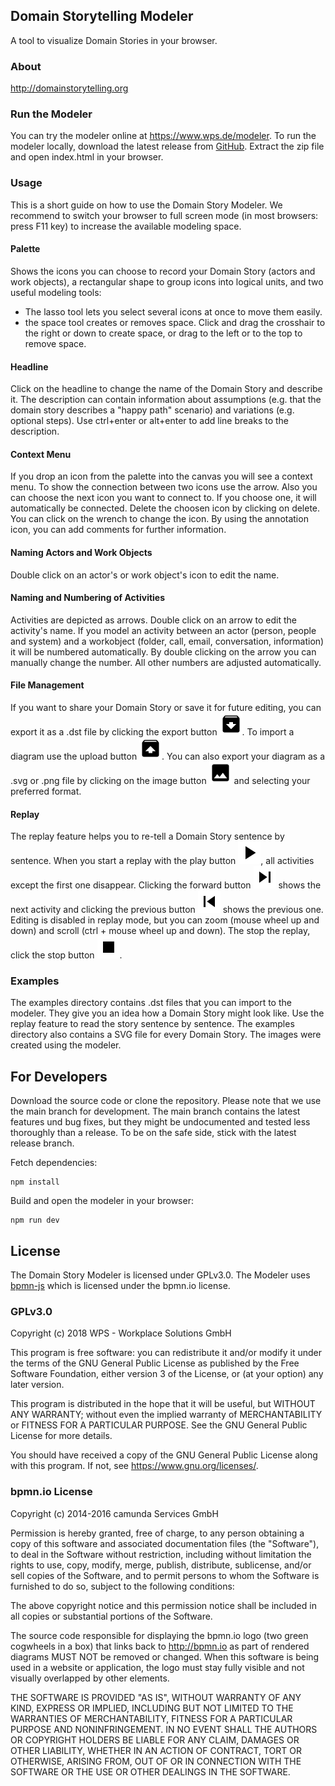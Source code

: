 ## Domain Storytelling Modeler
A tool to visualize Domain Stories in your browser.

### About 
http://domainstorytelling.org

### Run the Modeler
You can try the modeler online at https://www.wps.de/modeler.
To run the modeler locally, download the latest release from [GitHub](https://github.com/WPS/domain-story-modeler/releases).
Extract the zip file and open index.html in your browser.

### Usage
This is a short guide on how to use the Domain Story Modeler.
We recommend to switch your browser to full screen mode (in most browsers: press F11 key) to increase the available modeling space.

#### Palette
Shows the icons you can choose to record your Domain Story (actors and work objects), a rectangular shape to group icons into logical units, and two useful modeling tools:
- The lasso tool lets you select several icons at once to move them easily.
- the space tool creates or removes space. Click and drag the crosshair to the right or down to create space, or drag to the left or to the top to remove space.

#### Headline
Click on the headline to change the name of the Domain Story and describe it. The description can contain information about assumptions (e.g. that the domain story describes a "happy path" scenario) and variations (e.g. optional steps).
Use ctrl+enter or alt+enter to add line breaks to the description.

#### Context Menu
If you drop an icon from the palette into the canvas you will see a context menu. To show the connection between two icons use the arrow. Also you can choose the next icon you want to connect to. If you choose one, it will automatically be connected. Delete the choosen icon by clicking on delete. You can click on the wrench to change the icon. By using the annotation icon, you can add comments for further information.

#### Naming Actors and Work Objects
Double click on an actor's or work object's icon to edit the name.

#### Naming and Numbering of Activities
Activities are depicted as arrows. Double click on an arrow to edit the activity's name. If you model an activity between an actor (person, people and system) and a workobject (folder, call, email, conversation, information) it will be numbered automatically. By double clicking on the arrow you can manually change the number. All other numbers are adjusted automatically.

#### File Management
If you want to share your Domain Story or save it for future editing, you can export it as a .dst file by clicking the export button ![Export Button](/images/archive.png). 
To import a diagram use the upload button ![Upload Button](/images/unarchive.png).
You can also export your diagram as a .svg or .png file by clicking on the image button ![SVG Button](/images/image.png) and selecting your preferred format.

#### Replay
The replay feature helps you to re-tell a Domain Story sentence by sentence. When you start a replay with the play button ![Play Button](/images/play.png), all activities except the first one disappear. Clicking the forward button ![Forward Button](/images/forward.png) shows the next activity and clicking the previous button ![Previous Button](/images/previous.png) shows the previous one. Editing is disabled in replay mode, but you can zoom (mouse wheel up and down) and scroll (ctrl + mouse wheel up and down). The stop the replay, click the stop button ![Stop Button](/images/stop.png). 

### Examples
The examples directory contains .dst files that you can import to the modeler. They give you an idea how a Domain Story might look like. Use the replay feature to read the story sentence by sentence.
The examples directory also contains a SVG file for every Domain Story. The images were created using the modeler.

## For Developers
Download the source code or clone the repository.
Please note that we use the main branch for development. The main branch contains the latest features und bug fixes, but they might be undocumented and tested less thoroughly than a release. To be on the safe side, stick with the latest release branch.

Fetch dependencies:

```
npm install
```

Build and open the modeler in your browser:

```
npm run dev
```

## License
The Domain Story Modeler is licensed under GPLv3.0.
The Modeler uses  [bpmn-js](https://github.com/bpmn-io/bpmn-js) which is licensed under the bpmn.io license.

### GPLv3.0

Copyright (c) 2018 WPS - Workplace Solutions GmbH

This program is free software: you can redistribute it and/or modify
it under the terms of the GNU General Public License as published by
the Free Software Foundation, either version 3 of the License, or
(at your option) any later version.

This program is distributed in the hope that it will be useful,
but WITHOUT ANY WARRANTY; without even the implied warranty of
MERCHANTABILITY or FITNESS FOR A PARTICULAR PURPOSE.  See the
GNU General Public License for more details.

You should have received a copy of the GNU General Public License
along with this program.  If not, see <https://www.gnu.org/licenses/>.

### bpmn.io License

Copyright (c) 2014-2016 camunda Services GmbH

Permission is hereby granted, free of charge, to any person obtaining a copy of this software and associated documentation files (the "Software"), to deal in the Software without restriction, including without limitation the rights to use, copy, modify, merge, publish, distribute, sublicense, and/or sell copies of the Software, and to permit persons to whom the Software is furnished to do so, subject to the following conditions:

The above copyright notice and this permission notice shall be included in all copies or substantial portions of the Software.

The source code responsible for displaying the bpmn.io logo (two green cogwheels in a box) that links back to http://bpmn.io as part of rendered diagrams MUST NOT be removed or changed. When this software is being used in a website or application, the logo must stay fully visible and not visually overlapped by other elements.

THE SOFTWARE IS PROVIDED "AS IS", WITHOUT WARRANTY OF ANY KIND, EXPRESS OR IMPLIED, INCLUDING BUT NOT LIMITED TO THE WARRANTIES OF MERCHANTABILITY, FITNESS FOR A PARTICULAR PURPOSE AND NONINFRINGEMENT. IN NO EVENT SHALL THE AUTHORS OR COPYRIGHT HOLDERS BE LIABLE FOR ANY CLAIM, DAMAGES OR OTHER LIABILITY, WHETHER IN AN ACTION OF CONTRACT, TORT OR OTHERWISE, ARISING FROM, OUT OF OR IN CONNECTION WITH THE SOFTWARE OR THE USE OR OTHER DEALINGS IN THE SOFTWARE.

